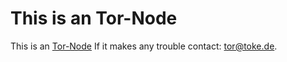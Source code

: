 # This is an Tor-Node

This is an [Tor-Node](https://www.torproject.org) If it makes any
trouble contact: [tor@toke.de](mailto:tor@toke.de).


